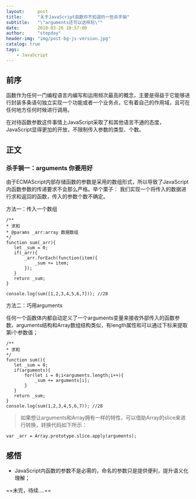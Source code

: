 ```yaml
---
layout:     post
title:      "关于JavaScript函数你不知道的一些杀手锏"
subtitle:   "\"arguments还可以这样玩\""
date:       2018-03-26 10:57:00
author:     "stepday"
header-img: "img/post-bg-js-version.jpg"
catalog: true
tags:
    - JavaScript
---
```


## 前序
函数作为任何一门编程语言内编写和运用频次最高的概念，主要是得益于它能够进行封装多条语句独立实现一个功能或者一个业务点，它有着自己的作用域，且可在任何地方任何时候进行调用。

在对待函数参数这件事情上JavaScript采取了和其他语言不通的态度，JavaScript显得更加的开放，不限制传入参数的类型、个数。

## 正文
### 杀手锏一：arguments 你要用好
由于ECMAScript内部存储函数的参数是采用的数组形式，所以导致了JavaScript内函数参数的传递要求不会那么严格。举个栗子：
我们实现一个将传入的数据进行求和返回的函数，传入的参数个数不确定。

方法一：传入一个数组

```
/**
* 求和
* @params _arr:array 数据数组
*/
function sum(_arr){
   let _sum = 0;
   if(_arr){
       _arr.forEach(function(item){
           _sum += item;
       });
   }
   return _sum;
}

console.log(sum([1,2,3,4,5,6,7])); //28
```

方法二：巧用arguments

任何一个函数体内都自动定义了一个arguments变量来接收外部传入的函数参数，arguments结构和Array数组结构类似，有length属性和可以通过下标来提取第i个参数值；

```
/**
* 求和
*/
function sum(){
   let _sum = 0;
   if(arguments){
       for(let i = 0;i<arguments.length;i++){
           _sum += arguments[i];
       }
   }
   return _sum;
}
console.log(sum(1,2,3,4,5,6,7)); //28
```
> 如果想让arguments和Array拥有一样的特性，可以借助Array的slice来进行转换，转换代码如下所示：

```
var _arr = Array.prototype.slice.apply(arguments);
```


## 感悟
- JavaScript内函数的参数不是必需的，命名的参数只是提供便利，提升语义化理解；

==未完，待续....==
